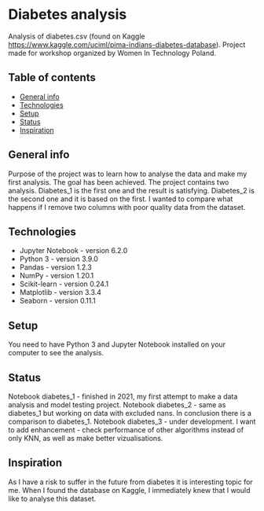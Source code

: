 # Diabetes analysis
Analysis of diabetes.csv (found on Kaggle https://www.kaggle.com/uciml/pima-indians-diabetes-database). 
Project made for workshop organized by Women In Technology Poland. 

## Table of contents
* [General info](#general-info)
* [Technologies](#technologies)
* [Setup](#setup)
* [Status](#status)
* [Inspiration](#inspiration)

## General info
Purpose of the project was to learn how to analyse the data and make my first analysis. The goal has been achieved. 
The project contains two analysis. Diabetes_1 is the first one and the result is satisfying. Diabetes_2 is the second one and it is based on the first. I wanted to compare what happens if I remove two columns with poor quality data from the dataset. 

## Technologies
* Jupyter Notebook - version 6.2.0
* Python 3 - version 3.9.0
* Pandas - version 1.2.3
* NumPy - version 1.20.1
* Scikit-learn - version 0.24.1
* Matplotlib - version 3.3.4
* Seaborn - version 0.11.1

## Setup
You need to have Python 3 and Jupyter Notebook installed on your computer to see the analysis.

## Status
Notebook diabetes_1 - finished in 2021, my first attempt to make a data analysis and model testing project.
Notebook diabetes_2 - same as diabetes_1 but working on data with excluded nans. In conclusion there is a comparison to diabetes_1.
Notebook diabetes_3 - under development. I want to add enhancement - check performance of other algorithms instead of only KNN, as well as make better vizualisations. 

## Inspiration
As I have a risk to suffer in the future from diabetes it is interesting topic for me. When I found the database on Kaggle, I immediately knew that I would like to analyse this dataset.
